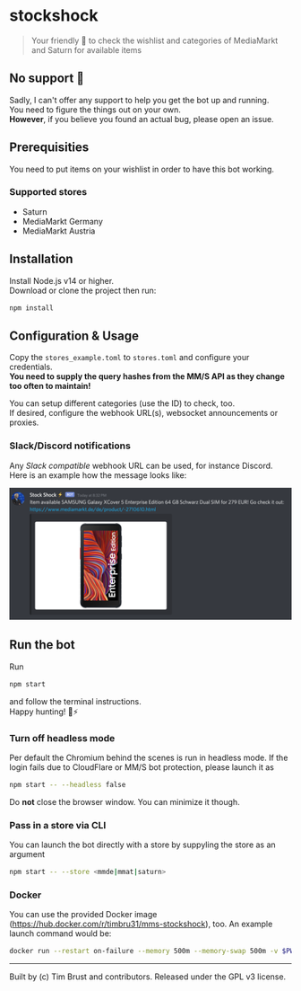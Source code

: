 # stockshock

> Your friendly 🤖 to check the wishlist and categories of MediaMarkt and Saturn for available items

## No support 🚨

Sadly, I can't offer any support to help you get the bot up and running.  
You need to figure the things out on your own.  
**However**, if you believe you found an actual bug, please open an issue.

## Prerequisities

You need to put items on your wishlist in order to have this bot working.

### Supported stores

-   Saturn
-   MediaMarkt Germany
-   MediaMarkt Austria

## Installation

Install Node.js v14 or higher.  
Download or clone the project then run:

```sh
npm install
```

## Configuration & Usage

Copy the `stores_example.toml` to `stores.toml` and configure your credentials.  
**You need to supply the query hashes from the MM/S API as they change too often to maintain!**

You can setup different categories (use the ID) to check, too.  
If desired, configure the webhook URL(s), websocket announcements or proxies.

### Slack/Discord notifications

Any _Slack compatible_ webhook URL can be used, for instance Discord.  
Here is an example how the message looks like:

![Discord Notification](docs/stockshock-discord-notification.png)

## Run the bot

Run

```sh
npm start
```

and follow the terminal instructions.  
Happy hunting! 🏹⚡️

### Turn off headless mode

Per default the Chromium behind the scenes is run in headless mode. If the login fails due to CloudFlare or MM/S bot protection, please launch it as

```sh
npm start -- --headless false
```

Do **not** close the browser window. You can minimize it though.

### Pass in a store via CLI

You can launch the bot directly with a store by suppyling the store as an argument

```sh
npm start -- --store <mmde|mmat|saturn>
```

### Docker

You can use the provided Docker image (https://hub.docker.com/r/timbru31/mms-stockshock), too.
An example launch command would be:

```sh
docker run --restart on-failure --memory 500m --memory-swap 500m -v $PWD/stores.toml:/opt/mms-stockshock/stores.toml -e "STORE=mmde" -d timbru31/mms-stockshock
```

---

Built by (c) Tim Brust and contributors. Released under the GPL v3 license.
